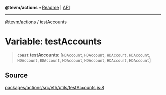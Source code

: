 **@tevm/actions** • [Readme](../README.md) \| [API](../globals.md)

***

[@tevm/actions](../README.md) / testAccounts

# Variable: testAccounts

> **`const`** **testAccounts**: [`HDAccount`, `HDAccount`, `HDAccount`, `HDAccount`, `HDAccount`, `HDAccount`, `HDAccount`, `HDAccount`, `HDAccount`, `HDAccount`]

## Source

[packages/actions/src/eth/utils/testAccounts.js:8](https://github.com/evmts/tevm-monorepo/blob/main/packages/actions/src/eth/utils/testAccounts.js#L8)
